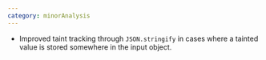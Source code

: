 ```yaml
---
category: minorAnalysis
---
```

* Improved taint tracking through `JSON.stringify` in cases where a tainted value is stored somewhere in the input object.
